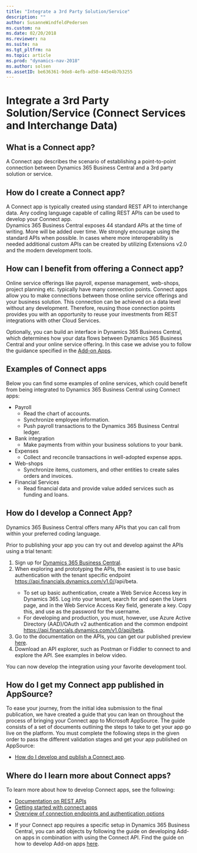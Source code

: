 ```yaml
---
title: "Integrate a 3rd Party Solution/Service"
description: ""
author: SusanneWindfeldPedersen
ms.custom: na
ms.date: 02/20/2018
ms.reviewer: na
ms.suite: na
ms.tgt_pltfrm: na
ms.topic: article
ms.prod: "dynamics-nav-2018"
ms.author: solsen
ms.assetID: be636361-9de8-4efb-ad50-445e4b7b3255
---
```


# Integrate a 3rd Party Solution/Service (Connect Services and Interchange Data)

## What is a Connect app? 
A Connect app describes the scenario of establishing a point-to-point connection between Dynamics 365 Business Central and a 3rd party solution or service.   

## How do I create a Connect app?
A Connect app is typically created using standard REST API to interchange data. Any coding language capable of calling REST APIs can be used to develop your Connect app.  
Dynamics 365 Business Central exposes 44 standard APIs at the time of writing. More will be added over time. We strongly encourage using the standard APIs when possible. In cases where more interoperability is needed additional custom APIs can be created by utilizing Extensions v2.0 and the modern development tools.  

<!-- INSERT VIDEO:  
Objective: Introucing Connect Apps + Business value 
New video that needs to be created -->

## How can I benefit from offering a Connect app? 
Online service offerings like payroll, expense management, web-shops, project planning etc. typically have many connection points. Connect apps allow you to make connections between those online service offerings and your business solution. This connection can be achieved on a data level without any development. Therefore, reusing those connection points provides you with an opportunity to reuse your investments from REST integrations with other Cloud Services. 

Optionally, you can build an interface in Dynamics 365 Business Central, which determines how your data flows between Dynamics 365 Business Central and your online service offering. In this case we advise you to follow the guidance specified in the [Add-on Apps](readiness-add-on-apps.md).

## Examples of Connect apps 
Below you can find some examples of online services, which could benefit from being integrated to Dynamics 365 Business Central using Connect apps: 

- Payroll
    - Read the chart of accounts.
    - Synchronize employee information.
    - Push payroll transactions to the Dynamics 365 Business Central ledger.
- Bank integration
    - Make payments from within your business solutions to your bank. 
- Expenses
    - Collect and reconcile transactions in well-adopted expense apps. 
- Web-shops
    - Synchronize items, customers, and other entities to create sales orders and invoices. 
- Financial Services
    - Read financial data and provide value added services such as funding and loans. 

## How do I develop a Connect App?
Dynamics 365 Business Central offers many APIs that you can call from within your preferred coding language. 

Prior to publishing your app you can try out and develop against the APIs using a trial tenant: 

1. Sign up for [Dynamics 365 Business Central](). 
2. When exploring and prototyping the APIs, the easiest is to use basic authentication with the tenant specific endpoint https://api.financials.dynamics.com/v1.0/<tenant user domain url>/api/beta. 
    - To set up basic authentication, create a Web Service Access key in Dynamics 365. Log into your tenant, search for and open the Users page, and in the Web Service Access Key field, generate a key. Copy this, and use as the password for the username. 
    - For developing and production, you must, however, use Azure Active Directory (AAD)/OAuth v2 authentication and the common endpoint https://api.financials.dynamics.com/v1.0/api/beta. 
3. Go to the documentation on the APIs, you can get our published preview [here](). 
4. Download an API explorer, such as Postman or Fiddler to connect to and explore the API. See examples in below video. 
 
<!-- INSERT VIDEO: 
HDI – V6 – Use APIs from a Connect App -->
 
You can now develop the integration using your favorite development tool. 

## How do I get my Connect app published in AppSource?  
To ease your journey, from the initial idea submission to the final publication, we have created a guide that you can lean on throughout the process of bringing your Connect app to Microsoft AppSource. The guide consists of a set of documents outlining the steps to take to get your app go live on the platform. You must complete the following steps in the given order to pass the different validation stages and get your app published on AppSource: 

- [How do I develop and publish a Connect app]().
 
## Where do I learn more about Connect apps? 
To learn more about how to develop Connect apps, see the following:  
- [Documentation on REST APIs](https://docs.microsoft.com/en-us/dynamics-nav/fin-graph/) 
- [Getting started with connect apps](https://docs.microsoft.com/en-us/dynamics-nav/developer/devenv-develop-connect-apps-for-fin)  <!-- shift to the new one -->
- [Overview of connection endpoints and authentication options](https://docs.microsoft.com/en-us/dynamics-nav/endpoints-apis-for-dynamics) 
<!-- - Link to blogpost – haven’t been created yet  [Symbol] NOTE: waiting on input from Peter  -->
- If your Connect app requires a specific setup in Dynamics 365 Business Central, you can add objects by following the guide on developing Add-on apps in combination with using the Connect API. Find the guide on how to develop Add-on apps [here](readiness-add-on-apps.md).  


